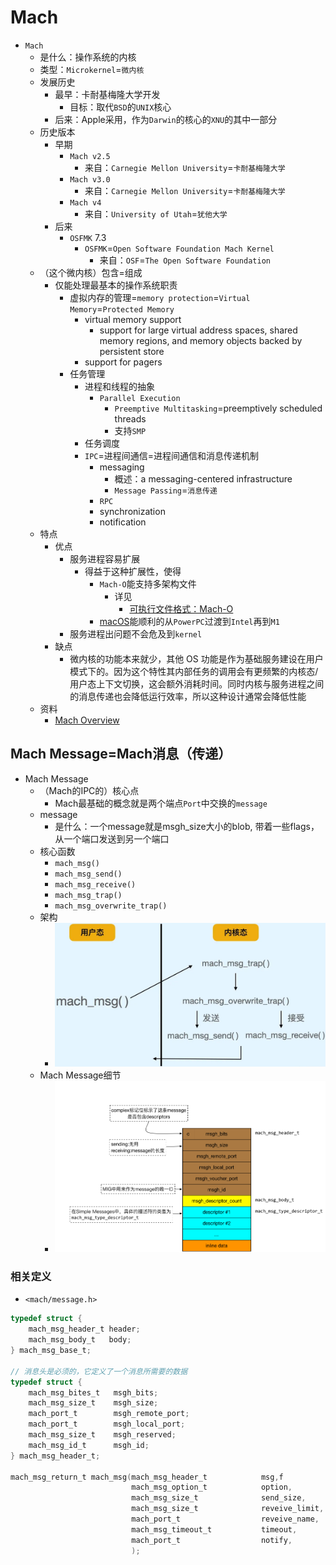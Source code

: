 # Mach

* `Mach`
  * 是什么：操作系统的内核
  * 类型：`Microkernel`=`微内核`
  * 发展历史
    * 最早：卡耐基梅隆大学开发
      * 目标：取代`BSD`的`UNIX`核心
    * 后来：Apple采用，作为`Darwin`的核心的`XNU`的其中一部分
  * 历史版本
    * 早期
      * `Mach v2.5`
        * 来自：`Carnegie Mellon University`=`卡耐基梅隆大学`
      * `Mach v3.0`
        * 来自：`Carnegie Mellon University`=`卡耐基梅隆大学`
      * `Mach v4`
        * 来自：`University of Utah`=`犹他大学`
    * 后来
      * `OSFMK` 7.3
        * `OSFMK`=`Open Software Foundation Mach Kernel`
          * 来自：`OSF`=`The Open Software Foundation`
  * （这个微内核）包含=组成
    * 仅能处理最基本的操作系统职责
      * 虚拟内存的管理=`memory protection`=`Virtual Memory`=`Protected Memory`
        * virtual memory support
          * support for large virtual address spaces, shared memory regions, and memory objects backed by persistent store
        * support for pagers
      * 任务管理
        * 进程和线程的抽象
          * `Parallel Execution`
            * `Preemptive Multitasking`=preemptively scheduled threads
            * 支持`SMP`
        * 任务调度
        * `IPC`=进程间通信=进程间通信和消息传递机制
          * messaging
            * 概述：a messaging-centered infrastructure
            * `Message Passing`=`消息传递`
          * `RPC`
          * synchronization
          * notification
  * 特点
    * 优点
      * 服务进程容易扩展
        * 得益于这种扩展性，使得
          * `Mach-O`能支持多架构文件
            * 详见
              * [可执行文件格式：Mach-O](https://book.crifan.org/books/exec_file_format_macho/website/)
          * [macOS](../../ios_internal_logic/apple_os_part/darwin/macos.md)能顺利的从`PowerPC`过渡到`Intel`再到`M1`
      * 服务进程出问题不会危及到`kernel`
    * 缺点
      * 微内核的功能本来就少，其他 OS 功能是作为基础服务建设在用户模式下的。因为这个特性其内部任务的调用会有更频繁的内核态/用户态上下文切换，这会额外消耗时间。同时内核与服务进程之间的消息传递也会降低运行效率，所以这种设计通常会降低性能
  * 资料
    * [Mach Overview](https://developer.apple.com/library/archive/documentation/Darwin/Conceptual/KernelProgramming/Mach/Mach.html)

## Mach Message=Mach消息（传递）

* Mach Message
  * （Mach的IPC的）核心点
    * Mach最基础的概念就是两个端点`Port`中交换的`message`
  * message
    * 是什么：一个message就是msgh_size大小的blob, 带着一些flags，从一个端口发送到另一个端口
  * 核心函数
    * `mach_msg()`
    * `mach_msg_send()`
    * `mach_msg_receive()`
    * `mach_msg_trap()`
    * `mach_msg_overwrite_trap()`
  * 架构
    * ![mach_msg_arch](../../assets/img/mach_msg_arch.webp)
  * Mach Message细节
    * ![mach_message_layout](../../assets/img/mach_message_layout.png)

### 相关定义

* `<mach/message.h>`

```c
typedef struct {
    mach_msg_header_t header;
    mach_msg_body_t   body;
} mach_msg_base_t;

// 消息头是必须的，它定义了一个消息所需要的数据
typedef struct {
    mach_msg_bites_t   msgh_bits;
    mach_msg_size_t    msgh_size;
    mach_port_t        msgh_remote_port;
    mach_port_t        msgh_local_port;
    mach_msg_size_t    msgh_reserved;
    mach_msg_id_t      msgh_id;
} mach_msg_header_t;

mach_msg_return_t mach_msg(mach_msg_header_t            msg,f
                           mach_msg_option_t            option,
                           mach_msg_size_t              send_size,
                           mach_msg_size_t              reveive_limit,
                           mach_port_t                  reveive_name,
                           mach_msg_timeout_t           timeout,
                           mach_port_t                  notify,
                           );
```